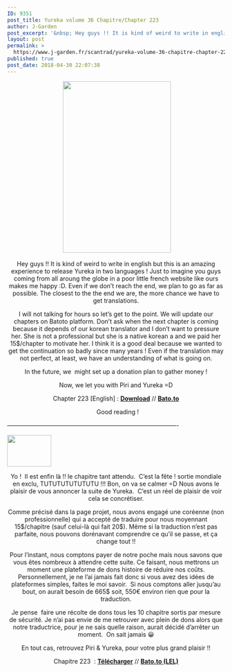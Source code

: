 ```yaml
---
ID: 9351
post_title: Yureka volume 36 Chapitre/Chapter 223
author: J-Garden
post_excerpt: '&nbsp; Hey guys !! It is kind of weird to write in english but this is an amazing experience to release Yureka in two languages ! Just to imagine you guys coming from all aroung the globe in a poor little french website like ours makes me happy :D. Even if we don&rsquo;t reach the &hellip; <a href="https://www.j-garden.fr/scantrad/yureka-volume-36-chapitre-chapter-223/">Continuer la lecture de <span>Yureka volume 36 Chapitre/Chapter 223</span> <span>&rarr;</span></a>'
layout: post
permalink: >
  https://www.j-garden.fr/scantrad/yureka-volume-36-chapitre-chapter-223/
published: true
post_date: 2018-04-30 22:07:38
---
```

<div class="feedwordpress-gaffer-full-text"><div style="margin-bottom:10px;"><center>
<!-- Top - Contenu top article  728x90 (Leader board) -->
</center></div>
<p style="text-align: center;"><span id="more-8871"></span></p>
<p style="text-align: center;"> <img class="alignnone wp-image-8873" src="https://i0.wp.com/www.j-garden.fr/wp-content/uploads/2018/04/Yureka-36_087.jpg?resize=250%2C396" alt="" width="250" height="396" srcset="https://i0.wp.com/www.j-garden.fr/wp-content/uploads/2018/04/Yureka-36_087.jpg?resize=647%2C1024&amp;ssl=1 647w, https://i0.wp.com/www.j-garden.fr/wp-content/uploads/2018/04/Yureka-36_087.jpg?resize=190%2C300&amp;ssl=1 190w, https://i0.wp.com/www.j-garden.fr/wp-content/uploads/2018/04/Yureka-36_087.jpg?w=758&amp;ssl=1 758w" sizes="(max-width: 250px) 100vw, 250px" data-recalc-dims="1"></p>
<p style="text-align: center;">Hey guys !! It is kind of weird to write in english but this is an amazing experience to release Yureka in two languages ! Just to imagine you guys coming from all aroung the globe in a poor little french website like ours makes me happy :D. Even if we don’t reach the end, we plan to go as far as possible. The closest to the the end we are, the more chance we have to get translations.</p>
<p style="text-align: center;">I will not talking for hours so let’s get to the point. We will update our chapters on Batoto platform. Don’t ask when the next chapter is coming because it depends of our korean translator and I don’t want to pressure her. She is not a professional but she is a native korean a and we paid her 15$/chapter to motivate her. I think it is a good deal because we wanted to get the continuation so badly since many years ! Even if the translation may not perfect, at least, we have an understanding of what is going on.</p>
<p style="text-align: center;">In the future, we  might set up a donation plan to gather money !</p>
<p style="text-align: center;">Now, we let you with Piri and Yureka =D</p>
<p style="text-align: center;">Chapter 223 [English] : <a href="http://www.clictune.com/56FM"><strong>Download</strong></a> // <a href="https://bato.to/chapter/1205533"><strong>Bato.to</strong></a></p>
<p style="text-align: center;">  Good reading !</p>
<p>————————————————————————————-</p>
<p><img class=" wp-image-8877 aligncenter" src="https://i0.wp.com/www.j-garden.fr/wp-content/uploads/2018/04/t%C3%A9l%C3%A9chargement.jpg?resize=102%2C73" alt="" width="102" height="73" data-recalc-dims="1"></p>
<p style="text-align: center;">Yo !  Il est enfin là !! le chapitre tant attendu.  C’est la fête ! sortie mondiale en exclu, TUTUTUTUTUTUTU !!! Bon, on va se calmer =D Nous avons le plaisir de vous annoncer la suite de Yureka.  C’est un réel de plaisir de voir cela se concrétiser.</p>
<p style="text-align: center;">Comme précisé dans la page projet, nous avons engagé une coréenne (non professionnelle) qui a accepté de traduire pour nous moyennant 15$/chapitre (sauf celui-là qui fait 20$). Même si la traduction n’est pas parfaite, nous pouvons dorénavant comprendre ce qu’il se passe, et ça change tout !!</p>
<p style="text-align: center;">Pour l’instant, nous comptons payer de notre poche mais nous savons que vous êtes nombreux à attendre cette suite. Ce faisant, nous mettrons un moment une plateforme de dons histoire de réduire nos coûts. Personnellement, je ne l’ai jamais fait donc si vous avez des idées de plateformes simples, faites le moi savoir.  Si nous comptons aller jusqu’au bout, on aurait besoin de 665$ soit, 550€ environ rien que pour la traduction.</p>
<p style="text-align: center;">Je pense  faire une récolte de dons tous les 10 chapitre sortis par mesure de sécurité. Je n’ai pas envie de me retrouver avec plein de dons alors que notre traductrice, pour je ne sais quelle raison, aurait décidé d’arrêter un moment.  On sait jamais 😀</p>
<p style="text-align: center;">En tout cas, retrouvez Piri &amp; Yureka, pour votre plus grand plaisir !!</p>
<p style="text-align: center;">Chapitre 223  : <strong><a href="http://www.clictune.com/56FL">Télécharger</a></strong> // <a href="https://bato.to/chapter/1205534"><strong>Bato.to (LEL)</strong></a></p>
<p style="text-align: center;">
<!--Ad Injection:bottom-->
</p>
<div style="margin-bottom:20px;"><center>
<!-- Bottom - Contenu bottom article 728x90 (Leader board) -->
</center></div></div>